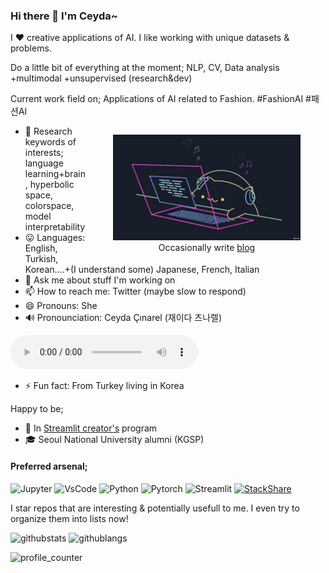 ### Hi there 👋 I'm Ceyda~


<!--
**cceyda/cceyda** is a ✨ _special_ ✨ repository because its `README.md` (this file) appears on your GitHub profile.

Here are some ideas to get you started:

- 🔭 I’m currently working on ...
- 🌱 I’m currently learning ...
- 👯 I’m looking to collaborate on ...
- 🤔 I’m looking for help with ...
- 💬 Ask me about ...
- 📫 How to reach me: ...
- 😄 Pronouns: ...
- ⚡ Fun fact: ...
-->

I ❤️ creative applications of AI. 
I like working with unique datasets & problems.

Do a little bit of everything at the moment; NLP, CV, Data analysis +multimodal +unsupervised (research&dev)

Current work field on; Applications of AI related to Fashion. #FashionAI #패션AI

<style>
figure {
  display: inline-block;
  text-align: center;
  float: right
}

</style>

<figure>
<img alt="coding cat" width="300"  src="./assets/coding_cat.gif" /> 
<figcaption>Occasionally write <a href="https://cceyda.github.io/blog">blog</a></figcaption>
</figure>

- 🔭 Research keywords of interests; language learning+brain, hyperbolic space, colorspace, model interpretability
- 😛 Languages: English, Turkish, Korean....+(I understand some) Japanese, French, Italian 
- 💬 Ask me about stuff I'm working on
- 📫 How to reach me: Twitter (maybe slow to respond)
- 😄 Pronouns: She
- 🔊 Pronounciation: Ceyda Çınarel (재이다 츠나렐)

<audio controls>
  <source src="https://github.com/cceyda/cceyda/blob/main/assets/ceyda.wav?raw=true" />
</audio> 

- ⚡ Fun fact: From Turkey living in Korea

Happy to be;

- 🎈 In [Streamlit creator's](https://streamlit.io/creators) program 
- 🎓 Seoul National University alumni (KGSP)


#### Preferred arsenal; 

![Jupyter](https://img.shields.io/badge/jupyter-%23FA0F00.svg?style=for-the-badge&logo=jupyter&logoColor=white) ![VsCode](https://img.shields.io/badge/Visual%20Studio%20Code-0078d7.svg?style=for-the-badge&logo=visual-studio-code&logoColor=white) ![Python](https://img.shields.io/badge/python-3670A0?style=for-the-badge&logo=python&logoColor=ffdd54) ![Pytorch](https://img.shields.io/badge/PyTorch-%23EE4C2C.svg?style=for-the-badge&logo=PyTorch&logoColor=white) ![Streamlit](https://img.shields.io/badge/Streamlit-%23EE4C2C.svg?style=for-the-badge&logo=Streamlit&logoColor=white)
[![StackShare](https://img.shields.io/badge/More-%23EE4C2C.svg?style=for-the-badge&logo=StackShare&logoColor=white)](https://stackshare.io/cceyda/my-stack)

I star repos that are interesting & potentially usefull to me. I even try to organize them into lists now! 
<!-- [![Streamlit](https://github-profile-trophy.vercel.app/?username=cceyda&title=Stars&no-bg=true&no-frame=true)](https://github.com/cceyda?tab=stars) -->

![githubstats](https://github-readme-stats.vercel.app/api?username=cceyda&hide_rank=true&hide=commits&count_private=true&show_icons=true&hide_border=true&hide_title=false)
![githublangs](https://github-readme-stats.vercel.app/api/top-langs/?username=cceyda&layout=compact&hide_border=true)


![profile_counter](https://komarev.com/ghpvc/?username=cceyda&color=lightgrey)


